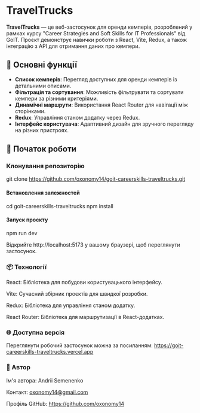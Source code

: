 # TravelTrucks

**TravelTrucks** — це веб-застосунок для оренди кемперів, розроблений у рамках курсу "Career Strategies and Soft Skills for IT Professionals" від GoIT. Проєкт демонструє навички роботи з React, Vite, Redux, а також інтеграцію з API для отримання даних про кемпери.

## 🔧 Основні функції

- **Список кемперів**: Перегляд доступних для оренди кемперів із детальними описами.
- **Фільтрація та сортування**: Можливість фільтрувати та сортувати кемпери за різними критеріями.
- **Динамічні маршрути**: Використання React Router для навігації між сторінками.
- **Redux**: Управління станом додатку через Redux.
- **Інтерфейс користувача**: Адаптивний дизайн для зручного перегляду на різних пристроях.

## 🚀 Початок роботи

### Клонування репозиторію

git clone https://github.com/oxonomy14/goit-careerskills-traveltrucks.git

#### Встановлення залежностей

cd goit-careerskills-traveltrucks
npm install

#### Запуск проєкту

npm run dev

Відкрийте http://localhost:5173 у вашому браузері, щоб переглянути застосунок.


### 📦 Технології

React: Бібліотека для побудови користувацького інтерфейсу.

Vite: Сучасний збірник проєктів для швидкої розробки.

Redux: Бібліотека для управління станом додатку.

React Router: Бібліотека для маршрутизації в React-додатках.

### 🌐 Доступна версія

Переглянути робочий застосунок можна за посиланням:
https://goit-careerskills-traveltrucks.vercel.app

### 👤 Автор

Ім'я автора: Andrii Semenenko

Контакт: oxonomy14@gmail.com

Профіль GitHub: https://github.com/oxonomy14

